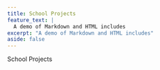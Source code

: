 ```yaml
---
title: School Projects
feature_text: |
  A demo of Markdown and HTML includes
excerpt: "A demo of Markdown and HTML includes"
aside: false
---
```


School Projects
